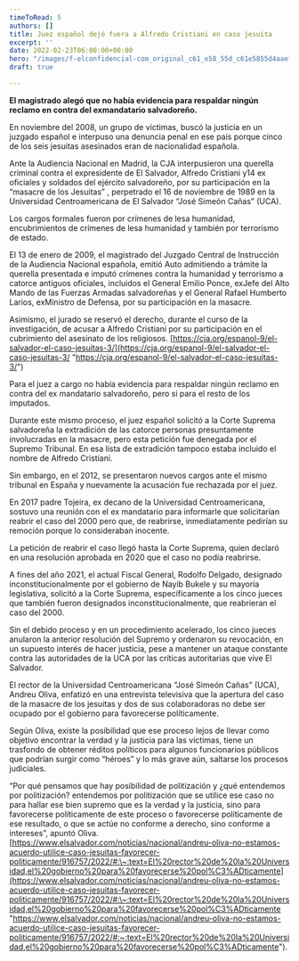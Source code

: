 ```yaml
---
timeToRead: 5
authors: []
title: Juez español dejó fuera a Alfredo Cristiani en caso jesuita
excerpt: ''
date: 2022-02-23T06:00:00+00:00
hero: "/images/f-elconfidencial-com_original_c61_e58_55d_c61e5855d4aaefa0765d2000f6c08516.jpg"
draft: true

---
```

**El magistrado alegó que no había evidencia para respaldar ningún reclamo en contra del exmandatario salvadoreño.**

En noviembre del 2008, un grupo de víctimas, buscó la justicia en un juzgado español e interpuso una denuncia penal en ese país porque cinco de los seis jesuitas asesinados eran de nacionalidad española.

Ante la Audiencia Nacional en Madrid, la CJA interpusieron una querella criminal contra el expresidente de El Salvador, Alfredo Cristiani y14 ex oficiales y soldados del ejército salvadoreño, por su participación en la “masacre de los Jesuitas” , perpetrado el 16 de noviembre de 1989 en la Universidad Centroamericana de El Salvador “José Simeón Cañas” (UCA).

Los cargos formales fueron por crímenes de lesa humanidad, encubrimientos de crímenes de lesa humanidad y también por terrorismo de estado.

El 13 de enero de 2009, el magistrado del Juzgado Central de Instrucción de la Audiencia Nacional española, emitió Auto admitiendo a trámite la querella presentada e imputó crímenes contra la humanidad y terrorismo a catorce antiguos oficiales, incluidos el General Emilio Ponce, exJefe del Alto Mando de las Fuerzas Armadas salvadoreñas y el General Rafael Humberto Larios, exMinistro de Defensa, por su participación en la masacre.

Asimismo, el jurado se reservó el derecho, durante el curso de la investigación, de acusar a Alfredo Cristiani por su participación en el cubrimiento del asesinato de los religiosos. [https://cja.org/espanol-9/el-salvador-el-caso-jesuitas-3/](https://cja.org/espanol-9/el-salvador-el-caso-jesuitas-3/ "https://cja.org/espanol-9/el-salvador-el-caso-jesuitas-3/")

Para el juez a cargo no había evidencia para respaldar ningún reclamo en contra del ex mandatario salvadoreño, pero si para el resto de los imputados.

Durante este mismo proceso, el juez español solicitó a la Corte Suprema salvadoreña la extradición de las catorce personas presuntamente involucradas en la masacre, pero esta petición fue denegada por el Supremo Tribunal. En esa lista de extradición tampoco estaba incluido el nombre de Alfredo Cristiani.

Sin embargo, en el 2012, se presentaron nuevos cargos ante el mismo tribunal en España y nuevamente la acusación fue rechazada por el juez.

En 2017 padre Tojeira, ex decano de la Universidad Centroamericana, sostuvo una reunión con el ex mandatario para informarle que solicitarían reabrir el caso del 2000 pero que, de reabrirse, inmediatamente pedirían su remoción porque lo consideraban inocente.

La petición de reabrir el caso llegó hasta la Corte Suprema, quien declaró en una resolución aprobada en 2020 que el caso no podía reabrirse.

A fines del año 2021, el actual Fiscal General, Rodolfo Delgado, designado inconstitucionalmente por el gobierno de Nayib Bukele y su mayoría legislativa, solicitó a la Corte Suprema, específicamente a los cinco jueces que también fueron designados inconstitucionalmente, que reabrieran el caso del 2000.

Sin el debido proceso y en un procedimiento acelerado, los cinco jueces anularon la anterior resolución del Supremo y ordenaron su revocación, en un supuesto interés de hacer justicia, pese a mantener un ataque constante contra las autoridades de la UCA por las críticas autoritarias que vive El Salvador.

El rector de la Universidad Centroamericana “José Simeón Cañas” (UCA), Andreu Oliva, enfatizó en una entrevista televisiva que la apertura del caso de la masacre de los jesuitas y dos de sus colaboradoras no debe ser ocupado por el gobierno para favorecerse políticamente.

Según Oliva, existe la posibilidad que ese proceso lejos de llevar como objetivo encontrar la verdad y la justicia para las víctimas, tiene un trasfondo de obtener réditos políticos para algunos funcionarios públicos que podrían surgir como “héroes” y lo más grave aún, saltarse los procesos judiciales.

“Por qué pensamos que hay posibilidad de politización y ¿qué entendemos por politización? entendemos por politización que se utilice ese caso no para hallar ese bien supremo que es la verdad y la justicia, sino para favorecerse políticamente de este proceso o favorecerse políticamente de ese resultado, o que se actúe no conforme a derecho, sino conforme a intereses”, apuntó Oliva. [https://www.elsalvador.com/noticias/nacional/andreu-oliva-no-estamos-acuerdo-utilice-caso-jesuitas-favorecer-politicamente/916757/2022/#:\~:text=El%20rector%20de%20la%20Universidad,el%20gobierno%20para%20favorecerse%20pol%C3%ADticamente](https://www.elsalvador.com/noticias/nacional/andreu-oliva-no-estamos-acuerdo-utilice-caso-jesuitas-favorecer-politicamente/916757/2022/#:\~:text=El%20rector%20de%20la%20Universidad,el%20gobierno%20para%20favorecerse%20pol%C3%ADticamente "https://www.elsalvador.com/noticias/nacional/andreu-oliva-no-estamos-acuerdo-utilice-caso-jesuitas-favorecer-politicamente/916757/2022/#:~:text=El%20rector%20de%20la%20Universidad,el%20gobierno%20para%20favorecerse%20pol%C3%ADticamente").